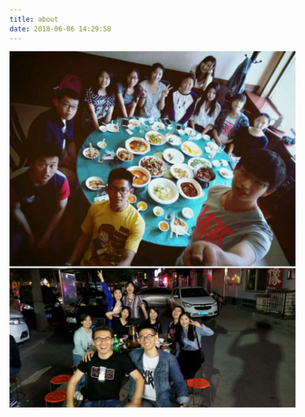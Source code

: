 ```yaml
---
title: about
date: 2018-06-06 14:29:58
---
```


![](/img/photos/friends1.jpg)
![](/img/photos/friends2.jpg)
